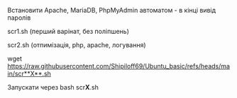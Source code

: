Встановити Apache, MariaDB, PhpMyAdmin автоматом - в кінці вивід паролів </p>
scr1.sh (перший варінат, без поліпшень) </p>
scr2.sh (отпимізація, php, apache, логування) </p>

wget https://raw.githubusercontent.com/Shipiloff69/Ubuntu_basic/refs/heads/main/scr**X**.sh </p>
Запускати через bash scr**X**.sh
